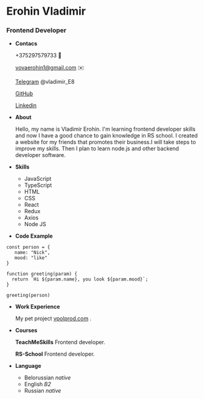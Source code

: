 # Erohin Vladimir
### Frontend Developer

+ __Contacs__

  +375297579733 :iphone:

  vovaerohin1@gmail.com :envelope:

  [Telegram](https://t.me/vladimir_E8) @vladimir_E8

  [GitHub](https://github.com/VladimirErohin)

  [Linkedin](https://www.linkedin.com/in/vladimir-erohin/)


+ __About__

  Hello, my name is Vladimir Erohin. I'm learning frontend developer skills and now I have a good chance to gain knowledge in RS school.
  I created a website for my friends that promotes their business.I will take steps to improve my skills. Then I plan to learn node.js and other backend developer software.


+ __Skills__
    - JavaScript
    - TypeScript
    - HTML
    - CSS
    - React
    - Redux
    - Axios
    - Node JS


+ __Code Example__
```
const person = {
   name: "Nick",
   mood: "like"
}

function greeting(param) {
  return `Hi ${param.name}, you look ${param.mood}`;
}

greeting(person)
```

+ __Work Experience__

  My pet project [vpolprod.com](https://www.vpolprod.com/main) .


+ __Courses__

  __TeachMeSkills__  Frontend developer.

  __RS-School__  Frontend developer.


+ __Language__
    - Belorussian _native_
    - English _B2_
    - Russian _native_

